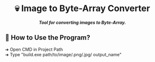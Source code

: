 <h1 align="center">💀 Image to Byte-Array Converter</h1>
<h5 align="center">Tool for converting images to Byte-Array.</h5>

<h2>💜 How to Use the Program?</h2>
➜ Open CMD in Project Path<br>
➜ Type "build.exe path/to/image/.png/.jpg/ output_name"<br>
